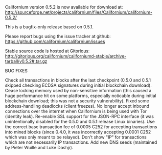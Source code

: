 Californium version 0.5.2 is now available for download at:
http://sourceforge.net/projects/californium/files/Californium/californium-0.5.2/

This is a bugfix-only release based on 0.5.1.

Please report bugs using the issue tracker at github:
https://github.com/californium/californium/issues

Stable source code is hosted at Gitorious:
http://gitorious.org/californium/californiumd-stable/archive-tarball/v0.5.2#.tar.gz

BUG FIXES

Check all transactions in blocks after the last checkpoint (0.5.0 and 0.5.1 skipped checking ECDSA signatures during initial blockchain download).
Cease locking memory used by non-sensitive information (this caused a huge performance hit on some platforms, especially noticable during initial blockchain download; this was
not a security vulnerability).
Fixed some address-handling deadlocks (client freezes).
No longer accept inbound connections over the internet when Californium is being used with Tor (identity leak).
Re-enable SSL support for the JSON-RPC interface (it was unintentionally disabled for the 0.5.0 and 0.5.1 release Linux binaries).
Use the correct base transaction fee of 0.0005 C252 for accepting transactions into mined blocks (since 0.4.0, it was incorrectly accepting 0.0001 C252 which was only meant to be relayed).
Don't show "IP" for transactions which are not necessarily IP transactions.
Add new DNS seeds (maintained by Pieter Wuille and Luke Dashjr).
